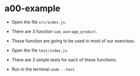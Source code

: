 # a00-example

- Open the file `src/index.js`.

- There are 3 function `sum`, `average`, `product`.

- These function are going to be used in most of our exercises.

- Open the file `test/index.js`.

- There are 3 simple tests for each of these functions.

- Run in the terminal `node --test`.
